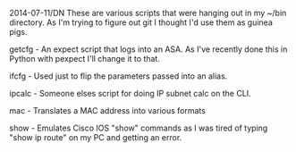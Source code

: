 2014-07-11/DN
These are various scripts that were hanging out in my ~/bin directory. As I'm trying to figure out git I thought I'd use them as guinea pigs.

getcfg - An expect script that logs into an ASA. As I've recently done this in Python with pexpect I'll change it to that.

ifcfg - Used just to flip the parameters passed into an alias.

ipcalc - Someone elses script for doing IP subnet calc on the CLI.

mac - Translates a MAC address into various formats

show - Emulates Cisco IOS "show" commands as I was tired of typing "show ip route" on my PC and getting an error.
